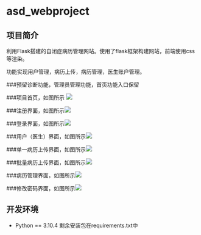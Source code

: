 # asd_webproject

## 项目简介

利用Flask搭建的自闭症病历管理网站。使用了flask框架构建网站，前端使用css等渲染。

功能实现用户管理，病历上传，病历管理，医生账户管理。

###预留诊断功能，管理员管理功能，首页功能入口保留

###项目首页，如图所示 ![](pic/mainwebsite.png)

###注册界面，如图所示![](pic/regis.png)

###登录界面，如图所示![](pic/login.png)

###用户（医生）界面，如图所示![](pic/dashboard.png)

###单一病历上传界面，如图所示![](pic/upload.png)

###批量病历上传界面，如图所示![](pic/bulk-upload.png)

###病历管理界面，如图所示![](pic/view-cases.png)

###修改密码界面，如图所示![](pic/passchange.png)

## 开发环境

- Python == 3.10.4
剩余安装包在requirements.txt中


